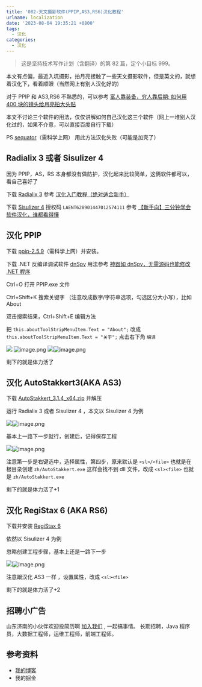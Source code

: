 ```yaml
---
title: '082-天文摄影软件(PPIP,AS3,RS6)汉化教程'
urlname: localization
date: '2023-08-04 19:35:21 +0800'
tags:
  - 汉化
categories:
  - 汉化
---
```


> 这是坚持技术写作计划（含翻译）的第 82 篇，定个小目标 999。

本文有点偏，最近入坑摄影，拍月亮接触了一些天文摄影软件，但是英文的，就想着汉化下，看着顺眼（当然网上有别人汉化好的）

<!-- more -->

对于 PPIP 和 AS3,RS6 不熟悉的，可以参考 [富人靠装备，穷人靠后期: 如何用 400 块的镜头给月亮拍大头贴](https://zhuanlan.zhihu.com/p/339893346)

本文不讨论三个软件的用法，仅仅讲解如何自己汉化这三个软件（网上一堆别人汉化过的，如果不介意，可以直接百度自行下载）

PS [sequator](https://sites.google.com/view/sequator/download)（需科学上网） 用此方法汉化失败（可能是加壳了）

## Radialix 3 或者 Sisulizer 4

因为 PPIP，AS，RS 本身都没有做防护，汉化起来比较简单，这俩软件都可以，看自己喜好了

下载 [Radialix 3](https://pan.baidu.com/share/init?surl=pJID8gV&pwd=erzr) 参考 [汉化入门教程（绝对适合新手）](https://www.52pojie.cn/thread-371237-1-1.html)

下载 [Sisulizer 4](https://pan.baidu.com/s/1nmWhHg9aWPDAmayXncbTRA?pwd=6atp) 授权码 `LAENT628901447012574111` 参考 [【新手向】三分钟学会软件汉化，谁都看得懂](https://www.bilibili.com/video/BV16p4y1C7jT/?vd_source=dee839563659f580b03eb813381554f3)

## 汉化 PPIP

下载 [ppip-2.5.9](https://web.archive.org/web/20230531163522/https://sites.google.com/site/astropipp/downloads)（需科学上网）并安装。

下载 .NET 反编译调试软件 [dnSpy](https://github.com/dnSpy/dnSpy/releases/tag/v6.1.8) 用法参考 [神器如 dnSpy，无需源码也能修改 .NET 程序](https://blog.csdn.net/WPwalter/article/details/80457131)

Ctrl+O 打开 PPIP.exe 文件

Ctrl+Shift+K 搜索关键字 （注意改成数字/字符串选项，勾选区分大小写），比如 About

双击搜索结果，Ctrl+Shift+E 编辑方法

把 `this.aboutToolStripMenuItem.Text = "About";` 改成 `this.aboutToolStripMenuItem.Text = "关于";` 点击右下角 `编译`

![](./Snipaste_2023-08-04_14-26-37.png#id=okpZD&originalType=binary∶=1&rotation=0&showTitle=false&status=done&style=none&title=)
![image.png](https://cdn.nlark.com/yuque/0/2023/png/226273/1691143841280-e57609ea-d290-40e3-ae83-2a6164115cb6.png#averageHue=%23468677&clientId=ua346bbe2-1466-4&from=paste&height=925&id=u9c3514da&originHeight=925&originWidth=1895&originalType=binary∶=1&rotation=0&showTitle=false&size=213107&status=done&style=none&taskId=u2c490fef-26ed-4a09-925e-f7d8cc6a912&title=&width=1895)
![](./Snipaste_2023-08-04_14-29-58.png#id=DwPhv&originalType=binary∶=1&rotation=0&showTitle=false&status=done&style=none&title=)![image.png](https://cdn.nlark.com/yuque/0/2023/png/226273/1691143864767-f7bd1e13-30d6-4e43-a118-97809820ee39.png#averageHue=%2386a9a1&clientId=u13dbe056-be77-4&from=paste&height=417&id=u55de258a&originHeight=417&originWidth=1200&originalType=binary∶=1&rotation=0&showTitle=false&size=89626&status=done&style=none&taskId=u937f1d14-d61a-4a05-b816-df717f4ca91&title=&width=1200)

剩下的就是体力活了

## 汉化 AutoStakkert3(AKA AS3)

下载 [AutoStakkert_3.1.4_x64.zip](https://www.astrokraai.nl/software/AutoStakkert_3.1.4_x64.zip) 并解压

运行 Radialix 3 或者 Sisulizer 4 ，本文以 Sisulizer 4 为例

![](./Snipaste_2023-08-02_12-04-42.png#id=utmPJ&originalType=binary∶=1&rotation=0&showTitle=false&status=done&style=none&title=)![image.png](https://cdn.nlark.com/yuque/0/2023/png/226273/1691143893823-4a258924-c906-423e-9897-42eb22da10c1.png#averageHue=%23ececeb&clientId=u13dbe056-be77-4&from=paste&height=604&id=ufb41a79e&originHeight=604&originWidth=1489&originalType=binary∶=1&rotation=0&showTitle=false&size=94096&status=done&style=none&taskId=u14601ab1-71d6-4cef-a4f9-9ad4cb187bf&title=&width=1489)

基本上一路下一步就行，创建后，记得保存工程

![](./Snipaste_2023-08-04_15-10-32.png#id=sjOVy&originalType=binary∶=1&rotation=0&showTitle=false&status=done&style=none&title=)![image.png](https://cdn.nlark.com/yuque/0/2023/png/226273/1691143904038-39a8a7e9-5590-4cd0-b525-399e2f9e8b2b.png#averageHue=%23e1c581&clientId=u13dbe056-be77-4&from=paste&height=951&id=uffa468dc&originHeight=951&originWidth=1430&originalType=binary∶=1&rotation=0&showTitle=false&size=262268&status=done&style=none&taskId=u2f3c9c4c-d9bc-45d5-964a-ff14ea8b621&title=&width=1430)

注意第一步是右键选中，选择属性，第四步，原来默认是 `<sl>/<file>` 也就是在根目录创建 `zh/AutoStakkert.exe` 这样会找不到 dll 文件，改成 `<sl><file>` 也就是 `zh/AutoStakkert.exe`

剩下的就是体力活了+1

## 汉化 RegiStax 6 (AKA RS6)

下载并安装 [RegiStax 6](http://www.astronomie.be/registax/updateregistax6.exe)

依然以 Sisulizer 4 为例

忽略创建工程步骤，基本上还是一路下一步

![](./Snipaste_2023-08-02_12-04-42-3.png#id=eutOg&originalType=binary∶=1&rotation=0&showTitle=false&status=done&style=none&title=)![image.png](https://cdn.nlark.com/yuque/0/2023/png/226273/1691143917249-18a5ff04-8399-4f53-989b-0d4569c1cfb0.png#averageHue=%23f0edec&clientId=u13dbe056-be77-4&from=paste&height=961&id=u86c3c51d&originHeight=961&originWidth=1696&originalType=binary∶=1&rotation=0&showTitle=false&size=191474&status=done&style=none&taskId=u9af0a5da-087c-4669-b23e-128860ab90a&title=&width=1696)

注意跟汉化 AS3 一样 ，设置属性，改成 `<sl><file>`

剩下的就是体力活了+2

## 招聘小广告

山东济南的小伙伴欢迎投简历啊 [加入我们](https://www.zhipin.com/gongsi/98c1ccdd9decf9791XR539y5GFA~.html) , 一起搞事情。
长期招聘，Java 程序员，大数据工程师，运维工程师，前端工程师。

## 参考资料

- [我的博客](https://anjia0532.github.io/2023/08/04/localization)
- 我的掘金
